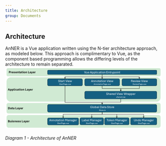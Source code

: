 ```yaml
---
title: Architecture
group: Documents
---
```

## Architecture
AnNER is a Vue application written using the N-tier architecture approach, as modeled below. This approach is complimentary to Vue, as the component based programming allows the differing levels of the architecture to remain separated.
<img src="images/arch.png"/>

###### Diagram 1 - Architecture of AnNER
